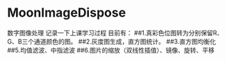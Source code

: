 # MoonImageDispose
数字图像处理
记录一下上课学习过程
目前有：
##1.真彩色位图转为分别保留R、G、B三个通道颜色的图。
##2.灰度图生成，直方图统计。
##3.直方图均衡化
##5.均值滤波、中指滤波
##6.图片的缩放（双线性插值）、镜像、旋转、平移

